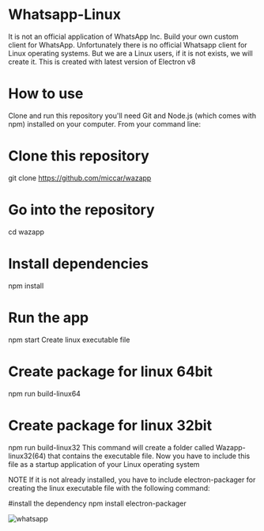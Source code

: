 # Whatsapp-Linux
It is not an official application of WhatsApp Inc. Build your own custom client for WhatsApp.  Unfortunately there is no official Whatsapp client for Linux operating systems. But we are a Linux users, if it is not exists, we will create it.  This is created with latest version of Electron v8

# How to use
Clone and run this repository you'll need Git and Node.js (which comes with npm) installed on your computer. From your command line:

# Clone this repository
git clone https://github.com/miccar/wazapp
# Go into the repository
cd wazapp
# Install dependencies
npm install
# Run the app
npm start
Create linux executable file
# Create package for linux 64bit
npm run build-linux64
# Create package for linux 32bit
npm run build-linux32
This command will create a folder called Wazapp-linux32(64) that contains the executable file. Now you have to include this file as a startup application of your Linux operating system

NOTE
If it is not already installed, you have to include electron-packager for creating the linux executable file with the following command:

#install the dependency 
npm install electron-packager



![whatsapp](https://user-images.githubusercontent.com/92087997/148057808-ec7d579f-00e2-428a-a5b3-fbb96ddb4b52.png)
